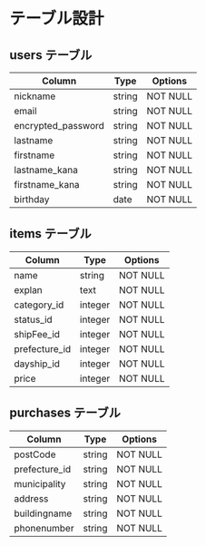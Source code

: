# テーブル設計

## users テーブル

| Column             | Type       | Options     |
| ------------------ | ---------- | ----------- |
| nickname           | string     | NOT NULL    |
| email              | string     | NOT NULL    |
| encrypted_password | string     | NOT NULL    |
| lastname           | string     | NOT NULL    |
| firstname          | string     | NOT NULL    |
| lastname_kana      | string     | NOT NULL    |
| firstname_kana     | string     | NOT NULL    |
| birthday           | date       | NOT NULL    |

## items テーブル

| Column             | Type       | Options     |
| ------------------ | ---------- | ----------- |
| name               | string     | NOT NULL    |
| explan             | text       | NOT NULL    |
| category_id        | integer    | NOT NULL    |
| status_id          | integer    | NOT NULL    |
| shipFee_id         | integer    | NOT NULL    |
| prefecture_id      | integer    | NOT NULL    |
| dayship_id         | integer    | NOT NULL    |
| price              | integer    | NOT NULL    |

## purchases テーブル

| Column             | Type       | Options     |
| ------------------ | ---------- | ----------- |
| postCode           | string     | NOT NULL    |
| prefecture_id      | string     | NOT NULL    |
| municipality       | string       | NOT NULL    |
| address            | string       | NOT NULL    |
| buildingname       | string       | NOT NULL    |
| phonenumber        | string    | NOT NULL    |